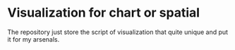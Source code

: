 # Visualization for chart or spatial
The repository just store the script of visualization that quite unique and put it for my arsenals.
